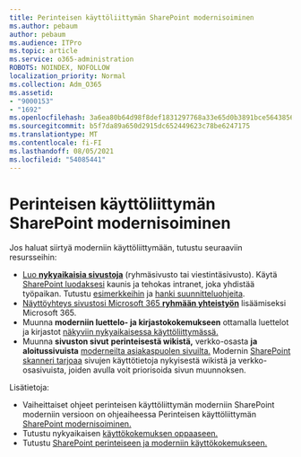 ```yaml
---
title: Perinteisen käyttöliittymän SharePoint modernisoiminen
ms.author: pebaum
author: pebaum
ms.audience: ITPro
ms.topic: article
ms.service: o365-administration
ROBOTS: NOINDEX, NOFOLLOW
localization_priority: Normal
ms.collection: Adm_O365
ms.assetid:
- "9000153"
- "1692"
ms.openlocfilehash: 3a6ea80b64d98f8def1831297768a33e65d0b3891bce564385631ad01a5a2602
ms.sourcegitcommit: b5f7da89a650d2915dc652449623c78be6247175
ms.translationtype: MT
ms.contentlocale: fi-FI
ms.lasthandoff: 08/05/2021
ms.locfileid: "54085441"
---
```

# <a name="modernize-your-classic-sharepoint-experience"></a>Perinteisen käyttöliittymän SharePoint modernisoiminen

Jos haluat siirtyä moderniin käyttöliittymään, tutustu seuraaviin resursseihin:

- [Luo **nykyaikaisia sivustoja**](https://support.office.com/article/create-a-team-site-in-sharepoint-ef10c1e7-15f3-42a3-98aa-b5972711777d) (ryhmäsivusto tai viestintäsivusto). Käytä [SharePoint luodaksesi](https://lookbook.microsoft.com/assets/SharePoint_lookbook_2019.pdf) kaunis ja tehokas intranet, joka yhdistää työpaikan. Tutustu [esimerkkeihin](https://lookbook.microsoft.com/) ja [hanki suunnitteluohjeita](https://spdesign.azurewebsites.net/).
- [Näyttöyhteys sivustosi Microsoft 365 **ryhmään yhteistyön**](https://docs.microsoft.com/sharepoint/dev/transform/modernize-connect-to-office365-group) lisäämiseksi Microsoft 365.
- Muunna **moderniin luettelo- ja kirjastokokemukseen** ottamalla luettelot ja kirjastot [näkyviin nykyaikaisessa käyttöliittymässä.](https://docs.microsoft.com/sharepoint/dev/transform/modernize-userinterface-lists-and-libraries)
- Muunna **sivuston sivut**  **perinteisestä wikistä,** verkko-osasta **ja aloitussivuista** [moderneilta asiakaspuolen sivuilta.](https://docs.microsoft.com/sharepoint/dev/transform/modernize-userinterface-site-pages) Modernin [SharePoint skanneri tarjoaa](https://docs.microsoft.com/sharepoint/dev/transform/modernize-scanner) sivujen käyttötietoja nykyisestä wikistä ja verkko-osasivuista, joiden avulla voit priorisoida sivun muunnoksen.

Lisätietoja:

- Vaiheittaiset ohjeet perinteisen käyttöliittymän moderniin SharePoint moderniin versioon on ohjeaiheessa Perinteisen käyttöliittymän [SharePoint modernisoiminen.](https://docs.microsoft.com/sharepoint/dev/transform/modernize-classic-sites)
- Tutustu nykyaikaisen [käyttökokemuksen oppaaseen.](https://docs.microsoft.com/sharepoint/guide-to-sharepoint-modern-experience)
- Tutustu [SharePoint perinteiseen ja moderniin käyttökokemukseen.](https://support.office.com/article/sharepoint-classic-and-modern-experiences-5725c103-505d-4a6e-9350-300d3ec7d73f)
